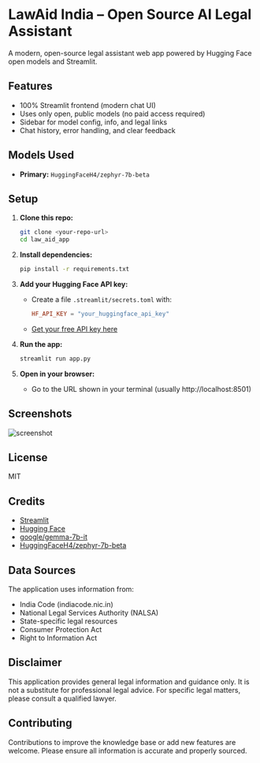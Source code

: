 # LawAid India – Open Source AI Legal Assistant

A modern, open-source legal assistant web app powered by Hugging Face open models and Streamlit.

## Features
- 100% Streamlit frontend (modern chat UI)
- Uses only open, public models (no paid access required)
- Sidebar for model config, info, and legal links
- Chat history, error handling, and clear feedback

## Models Used
- **Primary:** `HuggingFaceH4/zephyr-7b-beta`

## Setup
1. **Clone this repo:**
   ```bash
   git clone <your-repo-url>
   cd law_aid_app
   ```
2. **Install dependencies:**
   ```bash
   pip install -r requirements.txt
   ```
3. **Add your Hugging Face API key:**
   - Create a file `.streamlit/secrets.toml` with:
     ```toml
     HF_API_KEY = "your_huggingface_api_key"
     ```
   - [Get your free API key here](https://huggingface.co/settings/tokens)

4. **Run the app:**
   ```bash
   streamlit run app.py
   ```

5. **Open in your browser:**
   - Go to the URL shown in your terminal (usually http://localhost:8501)

## Screenshots
![screenshot](screenshot.png)

## License
MIT

## Credits
- [Streamlit](https://streamlit.io/)
- [Hugging Face](https://huggingface.co/)
- [google/gemma-7b-it](https://huggingface.co/google/gemma-7b-it)
- [HuggingFaceH4/zephyr-7b-beta](https://huggingface.co/HuggingFaceH4/zephyr-7b-beta)

## Data Sources

The application uses information from:
- India Code (indiacode.nic.in)
- National Legal Services Authority (NALSA)
- State-specific legal resources
- Consumer Protection Act
- Right to Information Act

## Disclaimer

This application provides general legal information and guidance only. It is not a substitute for professional legal advice. For specific legal matters, please consult a qualified lawyer.

## Contributing

Contributions to improve the knowledge base or add new features are welcome. Please ensure all information is accurate and properly sourced. 
